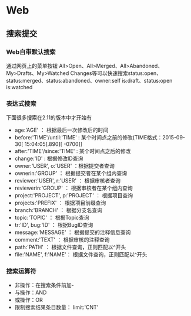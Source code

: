 # Web

## 搜索提交

### Web自带默认搜索

通过网页上的菜单按钮 All>Open、All>Merged、All>Abandoned、My>Drafts、My>Watched Changes等可以快速搜索status:open、status:merged、status:abandoned、owner:self is:draft、status:open is:watched

### 表达式搜索

下面很多搜索在2.11的版本中才开始有

* age:'AGE' ： 根据最后一次修改后的时间
* before:'TIME'/until:'TIME' : 某个时间点之前的修改(TIME格式：2015-09-30[ 15:04:05[.890][ -0700]]
* after:'TIME'/since:'TIME' : 某个时间点之后的修改
* change:'ID' : 根据修改ID查询
* owner:'USER', o:'USER' ：根据提交者查询
* ownerin:'GROUP' ： 根据提交者在某个组内查询
* reviewer:'USER', r:'USER' ： 根据审核者查询
* reviewerin:'GROUP' ： 根据审核者在某个组内查询
* project:'PROJECT', p:'PROJECT' ： 根据项目查询
* projects:'PREFIX' ： 根据项目前缀查询
* branch:'BRANCH' ： 根据分支名查询
* topic:'TOPIC' ： 根据Topic查询
* tr:'ID', bug:'ID' ： 根据BugID查询
* message:'MESSAGE' ： 根据提交的注释信息查询
* comment:'TEXT' ： 根据审核的注释查询
* path:'PATH' ： 根据文件查询，正则匹配以^开头
* file:'NAME', f:'NAME'： 根据文件查询，正则匹配以^开头

### 搜索运算符

* 非操作：在搜索条件前加-
* 与操作：AND
* 或操作：OR
* 限制搜索结果条目数量： limit:'CNT'

